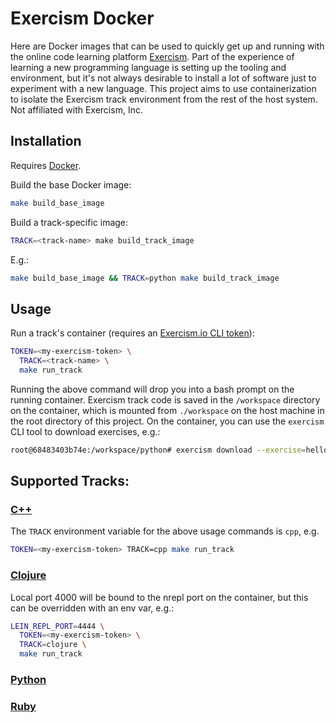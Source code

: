 # Exercism Docker

Here are Docker images that can be used to quickly get up and running with the online code learning platform [Exercism](https://exercism.io). Part of the experience of learning a new programming language is setting up the tooling and environment, but it's not always desirable to install a lot of software just to experiment with a new language. This project aims to use containerization to isolate the Exercism track environment from the rest of the host system. Not affiliated with Exercism, Inc.

## Installation

Requires [Docker](https://docs.docker.com/install/).

Build the base Docker image:

```bash
make build_base_image
```

Build a track-specific image:

```bash
TRACK=<track-name> make build_track_image
```

E.g.:

```bash
make build_base_image && TRACK=python make build_track_image
```

## Usage

Run a track's container (requires an [Exercism.io CLI token](https://exercism.io/my/settings)):

```bash
TOKEN=<my-exercism-token> \
  TRACK=<track-name> \
  make run_track
```

Running the above command will drop you into a bash prompt on the running container. Exercism track code is saved in the `/workspace` directory on the container, which is mounted from `./workspace` on the host machine in the root directory of this project. On the container, you can use the `exercism` CLI tool to download exercises, e.g.:

```bash
root@68483403b74e:/workspace/python# exercism download --exercise=hello-world --track=python
```

## Supported Tracks:

### [C++](https://exercism.io/my/tracks/cpp)

The `TRACK` environment variable for the above usage commands is `cpp`, e.g.

```bash
TOKEN=<my-exercism-token> TRACK=cpp make run_track
```

### [Clojure](https://exercism.io/my/tracks/clojure)

Local port 4000 will be bound to the nrepl port on the container, but this can be overridden with an env var, e.g.:

```bash
LEIN_REPL_PORT=4444 \
  TOKEN=<my-exercism-token> \
  TRACK=clojure \
  make run_track
```

### [Python](https://exercism.io/my/tracks/python)
### [Ruby](https://exercism.io/my/tracks/ruby)
